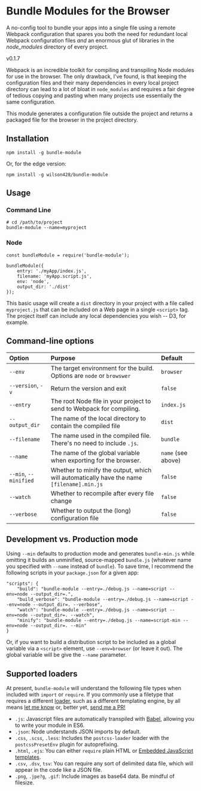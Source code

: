 # Bundle Modules for the Browser

A no-config tool to bundle your apps into a single file using a remote Webpack configuration that spares you both the need for redundant local Webpack configuration files _and_ an enormous glut of libraries in the _node_modules_ directory of every project.

v0.1.7

Webpack is an incredible toolkit for compiling and transpiling Node modules for use in the browser. The only drawback, I've found, is that keeping the configuration files and their many dependencies in every local project directory can lead to a lot of bloat in `node_modules` and requires a fair degree of tedious copying and pasting when many projects use essentially the same configuration.

This module generates a configuration file outside the project and returns a packaged file for the browser in the project directory.

## Installation

	npm install -g bundle-module

Or, for the edge version:

	npm install -g wilson428/bundle-module

## Usage

### Command Line

	# cd /path/to/project
	bundle-module --name=myproject

### Node

	const bundleModule = require('bundle-module');
	
	bundleModule({
		entry: './myApp/index.js',
		filename: 'myApp.script.js',
		env: 'node',
		output_dir: './dist'
	});


This basic usage will create a `dist` directory in your project with a file called `myproject.js` that can be included on a Web page in a single `<script>` tag. The project itself can include any local dependencies you wish -- D3, for example.

## Command-line options

| Option | Purpose | Default |
| :--- | :--- | :--- |
| `--env` | The target environment for the build. Options are `node` or `browswer` | `browser` |
| `--version`, `-v`  | Return the version and exit | `false` |
| `--entry` | The root Node file in your project to send to Webpack for compiling. | `index.js` |
| `--output_dir` | The name of the local directory to contain the compiled file | `dist`  |
| `--filename` | The name used in the compiled file. There's no need to include `.js`. | `bundle` |
| `--name` | The name of the global variable when exporting for the browser. | `name` (see above) |
| `--min`, `--minified` | Whether to minify the output, which will automatically have the name `[filename].min.js` | `false` |
| `--watch` | Whether to recompile after every file change | `false` |
| `--verbose` | Whether to output the (long) configuration file| `false` |

## Development vs. Production mode

Using `--min` defaults to production mode and generates `bundle-min.js` while omitting it builds an unminified, source-mapped `bundle.js` (whatever name you specified with `--name` instead of `bundle`). To save time, I recommend the following scripts in your `package.json` for a given app:

	"scripts": {
		"build": "bundle-module --entry=./debug.js --name=script --env=node --output_dir=.",
		"build_verbose": "bundle-module --entry=./debug.js --name=script --env=node --output_dir=. --verbose",
		"watch": "bundle-module --entry=./debug.js --name=script --env=node --output_dir=. --watch",
		"minify": "bundle-module --entry=./debug.js --name=script-min --env=node --output_dir=. --min"
	}

Or, if you want to build a distribution script to be included as a global variable via a `<script>` element, use `--env=browser` (or leave it out). The global variable will be give the `--name` parameter.

## Supported loaders

At present, `bundle-module` will understand the following file types when included with `import` or `require`. If you commonly use a filetype that requires a different [loader](https://webpack.js.org/loaders/), such as a different templating engine, by all means <a href="mailto:wilson@mechanicalscribe.com">let me know</a> or, better yet, <a href="https://github.com/wilson428/bundle-module" target="_blank">send me a PR!</a>

+ `.js`: Javascript files are automatically transpiled with [Babel](https://babeljs.io/), allowing you to write your module in ES6.
+ `.json`: Node understands JSON imports by default.
+ `.css`, `.scss`, `.less`: Includes the `postcss-loader` loader with the `postcssPresetEnv` plugin for autoprefixing.
+ `.html`, `.ejs`: You can either `require` plain HTML or [Embedded JavaScript templates](https://ejs.co/).
+ `.csv`, `.dsv`, `tsv`: You can require any sort of delimited data file, which will appear in the code like a JSON file.
+ `.png`, `.jpe?g`, `.gif`: Include images as base64 data. Be mindful of filesize.